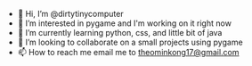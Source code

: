 - 👋 Hi, I’m @dirtytinycomputer
- 👀 I’m interested in pygame and I'm working on it right now
- 🌱 I’m currently learning python, css, and little bit of java
- 💞️ I’m looking to collaborate on a small projects using pygame
- 📫 How to reach me email me to theominkong17@gmail.com

<!---
dirtytinycompoota/dirtytinycompoota is a ✨ special ✨ repository because its `README.md` (this file) appears on your GitHub profile.
You can click the Preview link to take a look at your changes.
--->

